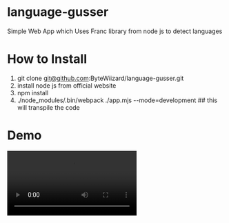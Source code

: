# language-gusser

Simple Web App which Uses Franc library from node js to detect languages


# How to Install
1. git clone git@github.com:ByteWiizard/language-gusser.git
2. install node js from official website
3. npm install  
4. ./node_modules/.bin/webpack ./app.mjs --mode=development ## this will transpile the code

# Demo

<video controls>
  <source src="images/usage.webm" type="video/webm">

</video>
